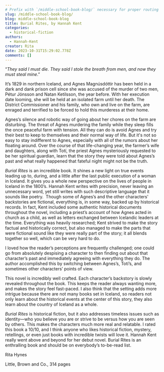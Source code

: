 ```yaml
---
# Prefix with `/middle-school-book-blog/` necessary for proper routing
slug: /middle-school-book-blog/
blog: middle-school-book-blog
title: Burial Rites, by Hannah Kent
categories:
  - historical-fiction
authors:
  - Hannah-Kent
creator: Rita
date: 2023-10-31T15:29:02.778Z
comments: []
---
```

“*They said I must die. They said I stole the breath from men, and now they must steal mine*.”



It’s 1829 in northern Iceland, and Agnes Magnúsdóttir has been held in a dark and dank prison cell since she was accused of the murder of two men, Pétur Jónsson and Natan Ketilsson, the year before. With her execution date looming, she will be held at an isolated farm until her death. The District Commissioner and his family, who own and live on the farm, are enraged and terrified to be forced to hold this murderess at their home. 



Agnes’s silence and robotic way of going about her chores on the farm are disturbing. The threat of Agnes murdering the family while they sleep fills the once peaceful farm with tension. All they can do is avoid Agnes and try their best to keep to themselves and their normal way of life. But it's not so easy to stay indifferent to Agnes, especially with all of the rumors about her floating around. Over the course of that life-changing year, the farmer’s wife and daughters, along with Totí, the priest Agnes mysteriously requested to be her spiritual guardian, learn that the story they were told about Agnes’s past and what really happened that fateful night might not be the truth.



*Burial Rites* is an incredible book. It shines a new light on true events leading up to, during, and a little after the last public execution of a woman in Iceland. It gives you a whole new perspective on the lives of people in Iceland in the 1800’s. Hannah Kent writes with precision, never leaving an unnecessary word, yet still writes with such descriptive language that it sounds like poetry.  Though some of Agnes’s and the other characters' backstories are fictional, everything is, in some way, backed up by historical records. In fact, Kent included some authentic historical documents throughout the novel, including a priest’s account of how Agnes acted in church as a child, as well as letters exchanged between Icelandic leaders at the time. Everything was heavily researched; Kent strived to make the story factual and historically correct, but also managed to make the parts that were fictional sound like they were really part of the story; it all blends together so well, which can be very hard to do.



I loved how the reader’s perceptions are frequently challenged; one could go from absolutely despising a character to then finding out about that character’s past and immediately agreeing with everything they do. The author accomplished this by switching between Agnes’s, Totí’s, and sometimes other characters’ points of view. 



This novel is incredibly well crafted. Each character’s backstory is slowly revealed throughout the book. This keeps the reader always wanting more, and makes the story feel fast-paced. I also think that the setting adds more intrigue because there are not many books set in Iceland, so readers not only learn about the historical events at the center of this story, they also learn about the country of Iceland as a whole. 



*Burial Rites* is historical fiction, but it also addresses timeless issues such as identity—who you believe you are or strive to be versus how you are seen by others. This makes the characters much more real and relatable. I rated this book a 10/10, and I think anyone who likes historical fiction, mystery, retellings, or even just books with incredible twists will love it. Hannah Kent really went above and beyond for her debut novel. Burial Rites is an enthralling book and should be on everybody’s to-be-read list.



Rita Hynes



Little, Brown and Co., 314 pages